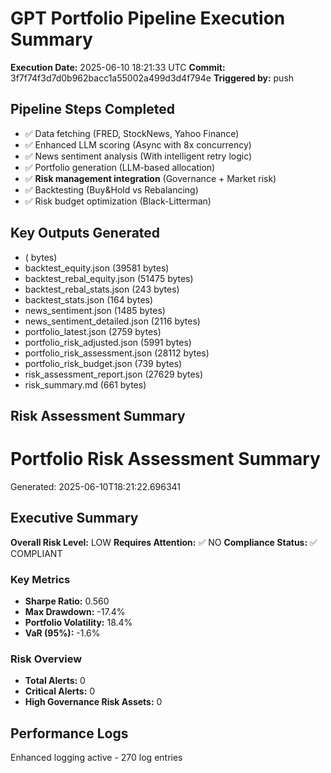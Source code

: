 # GPT Portfolio Pipeline Execution Summary

**Execution Date:** 2025-06-10 18:21:33 UTC
**Commit:** 3f7f74f3d7d0b962bacc1a55002a499d3d4f794e
**Triggered by:** push

## Pipeline Steps Completed
- ✅ Data fetching (FRED, StockNews, Yahoo Finance)
- ✅ Enhanced LLM scoring (Async with 8x concurrency)
- ✅ News sentiment analysis (With intelligent retry logic)
- ✅ Portfolio generation (LLM-based allocation)
- ✅ **Risk management integration** (Governance + Market risk)
- ✅ Backtesting (Buy&Hold vs Rebalancing)
- ✅ Risk budget optimization (Black-Litterman)

## Key Outputs Generated
-  ( bytes)
- backtest_equity.json (39581 bytes)
- backtest_rebal_equity.json (51475 bytes)
- backtest_rebal_stats.json (243 bytes)
- backtest_stats.json (164 bytes)
- news_sentiment.json (1485 bytes)
- news_sentiment_detailed.json (2116 bytes)
- portfolio_latest.json (2759 bytes)
- portfolio_risk_adjusted.json (5991 bytes)
- portfolio_risk_assessment.json (28112 bytes)
- portfolio_risk_budget.json (739 bytes)
- risk_assessment_report.json (27629 bytes)
- risk_summary.md (661 bytes)

## Risk Assessment Summary
# Portfolio Risk Assessment Summary

Generated: 2025-06-10T18:21:22.696341

## Executive Summary

**Overall Risk Level:** LOW
**Requires Attention:** ✅ NO
**Compliance Status:** ✅ COMPLIANT

### Key Metrics
- **Sharpe Ratio:** 0.560
- **Max Drawdown:** -17.4%
- **Portfolio Volatility:** 18.4%
- **VaR (95%):** -1.6%

### Risk Overview
- **Total Alerts:** 0
- **Critical Alerts:** 0
- **High Governance Risk Assets:** 0

## Performance Logs
Enhanced logging active - 270 log entries

